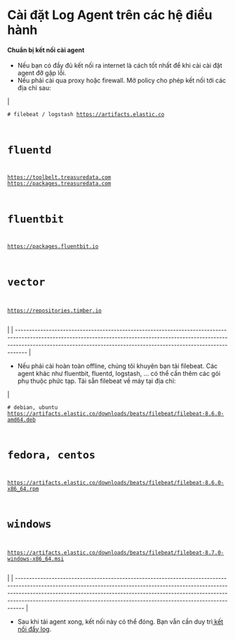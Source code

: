 # Cài đặt Log Agent trên các hệ điều hành

#### Chuẩn bị kết nối cài agent

* Nếu bạn có đầy đủ kết nối ra internet là cách tốt nhất để khi cài cài đặt agent đỡ gặp lỗi.
* Nếu phải cài qua proxy hoặc firewall. Mở policy cho phép kết nối tới các địa chỉ sau:

| <pre><code># filebeat / logstash 
https://artifacts.elastic.co
# fluentd 
https://toolbelt.treasuredata.com 
https://packages.treasuredata.com
# fluentbit
https://packages.fluentbit.io
# vector
https://repositories.timber.io
</code></pre> |
| ---------------------------------------------------------------------------------------------------------------------------------------------------------------------------------------------------------------------------------------------- |

* Nếu phải cài hoàn toàn offline, chúng tôi khuyên bạn tải filebeat. Các agent khác như fluentbit, fluentd, logstash, … có thể cần thêm các gói phụ thuộc phức tạp. Tải sẵn filebeat về máy tại địa chỉ:

| <pre><code># debian, ubuntu
https://artifacts.elastic.co/downloads/beats/filebeat/filebeat-8.6.0-amd64.deb
# fedora, centos
https://artifacts.elastic.co/downloads/beats/filebeat/filebeat-8.6.0-x86_64.rpm
# windows
https://artifacts.elastic.co/downloads/beats/filebeat/filebeat-8.7.0-windows-x86_64.msi
</code></pre> |
| --------------------------------------------------------------------------------------------------------------------------------------------------------------------------------------------------------------------------------------------------------------------------------------------------------------------------- |

* Sau khi tải agent xong, kết nối này có thể đóng. Bạn vẫn cần duy trì[ kết nối đẩy log](https://vngctech.atlassian.net/wiki/spaces/VP/pages/850100272).
